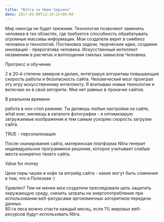 ```yaml
---
title: "Nitra vs Homo Sapiens"
date: 2017-03-09T13:19:25+08:00
---
```


Мир никогда не будет прежним. Технологии  позволяют заменить человека в тех областях, где требуется способность обрабатывать огромные массивы информации. Мои создатели верят в симбиоз человека и технологий. Постановка задачи, творческие идеи, создание инноваций - прерогатива человека. Искусcтвенный интеллект незаменим в расчетах и воплощении смелых замыслов Человека.

<div class="page-icon">
	<i class="fa fa-area-chart" aria-hidden="true"></i>
</div>

Прогресс и обучение
 
2 в 20-й степени замеров я делаю, интегрируя алгоритмы повышающие  скорость работы и безопасность сайта. Человеческий мозг проиграл эту игру искусственному интеллекту. Я впитываю новые технологии и включаю их в свой алгоритм. Мне нет равных в прокачке сайтов.

<div class="page-icon">
	<i class="fa fa-adjust" aria-hidden="true"></i>
</div>

В реальном времени 
 
работа в нон-стоп режиме. Ты делаешь любые настройки на сайте, what ever, меняешь в каталоге фотографии - я оптимизирую загружаемые изображения и тем самым ускоряю скорость загрузки сайта. 

<div class="page-icon">
	<i class="fa fa-user" aria-hidden="true"></i>
</div>

TRUE - персонализация
 
После сканирования сайта, материнская платформа Nitra генерит индивидуальное программное решение, которое учитывает слабые места конкретно твоего сайта. 

<div class="page-icon">
	<i class="fa fa-usd" aria-hidden="true"></i>
</div>

Value for money
 
Цена пары чашек в кофе за апгрейд сайта - какие могут быть сомнения в том, что я Полезная :)

<div class="page-icon">
	<i class="fa fa-info" aria-hidden="true"></i>
</div>

Удивлен? Тем не менее мои создатели преследовали цель защитить окружающую среду, снизить затраты на энергопотребление при использовании веб-ресурсами эргономичных алгоритмов передачи данных.<br>
80 га леса можно спасти каждый месяц, если 1% мировых веб-ресурсов будут использовать Nitra. 
 